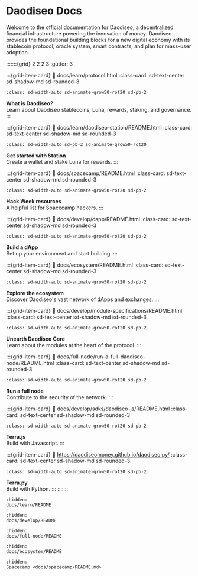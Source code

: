 # Daodiseo Docs

Welcome to the official documentation for Daodiseo, a decentralized financial infrastructure powering the innovation of money. Daodiseo provides the foundational building blocks for a new digital economy with its stablecoin protocol, oracle system, smart contracts, and plan for mass-user adoption.  

:::::::{grid} 2 2 2 3
:gutter: 3

:::{grid-item-card}
:link: docs/learn/protocol.html
:class-card: sd-text-center sd-shadow-md sd-rounded-3
```{image} /img/icon_daodiseo.svg
:class: sd-width-auto sd-animate-grow50-rot20 sd-pb-2
```
**What is Daodiseo?**  
Learn about Daodiseo stablecoins, Luna, rewards, staking, and governance.
:::

:::{grid-item-card}
:link: docs/learn/daodiseo-station/README.html
:class-card: sd-text-center sd-shadow-md sd-rounded-3
```{image} /img/wallets_station.svg
:class: sd-width-auto sd-pb-2 sd-animate-grow50-rot20
```
**Get started with Station**  
Create a wallet and stake Luna for rewards.
:::

:::{grid-item-card}
:link: docs/spacecamp/README.html
:class-card: sd-text-center sd-shadow-md sd-rounded-3
```{image} /img/spacecamp_icon-01.svg
:class: sd-width-auto sd-animate-grow50-rot20 sd-pb-2
```
**Hack Week resources**  
A helpful list for Spacecamp hackers.
:::

:::{grid-item-card}
:link: docs/develop/dapp/README.html
:class-card: sd-text-center sd-shadow-md sd-rounded-3
```{image} /img/icon_smartcontract.svg
:class: sd-width-auto sd-animate-grow50-rot20 sd-pb-2
```
**Build a dApp**  
Set up your environment and start building.
:::

:::{grid-item-card}
:link: docs/ecosystem/README.html
:class-card: sd-text-center sd-shadow-md sd-rounded-3
```{image} /img/Ecosystem_ver1.svg
:class: sd-width-auto sd-animate-grow50-rot20 sd-pb-2
```
**Explore the ecosystem**  
Discover Daodiseo's vast network of dApps and exchanges.
:::

:::{grid-item-card}
:link: docs/develop/module-specifications/README.html
:class-card: sd-text-center sd-shadow-md sd-rounded-3
```{image} /img/icon_core.svg
:class: sd-width-auto sd-animate-grow50-rot20 sd-pb-2
```
**Unearth Daodiseo Core**  
Learn about the modules at the heart of the protocol.
:::

:::{grid-item-card}
:link: docs/full-node/run-a-full-daodiseo-node/README.html
:class-card: sd-text-center sd-shadow-md sd-rounded-3
```{image} /img/icon_node.svg
:class: sd-width-auto sd-animate-grow50-rot20 sd-pb-2
```
**Run a full node**  
Contribute to the security of the network.
:::

:::{grid-item-card}
:link: docs/develop/sdks/daodiseo-js/README.html
:class-card: sd-text-center sd-shadow-md sd-rounded-3
```{image} /img/daodiseo_js.svg
:class: sd-width-auto sd-animate-grow50-rot20 sd-pb-2
```
**Terra.js**  
Build with Javascript.
:::

:::{grid-item-card}
:link: https://daodiseomoney.github.io/daodiseo.py/
:class-card: sd-text-center sd-shadow-md sd-rounded-3
```{image} /img/daodiseo_sdk.svg
:class: sd-width-auto sd-animate-grow50-rot20 sd-pb-2
```
**Terra.py**  
Build with Python.
:::
:::::::


```{toctree}
:hidden:
docs/learn/README
```

```{toctree}
:hidden:
docs/develop/README
```

```{toctree}
:hidden:
docs/full-node/README
```

```{toctree}
:hidden:
docs/ecosystem/README
```

```{toctree}
:hidden:
Spacecamp <docs/spacecamp/README.md>
```
